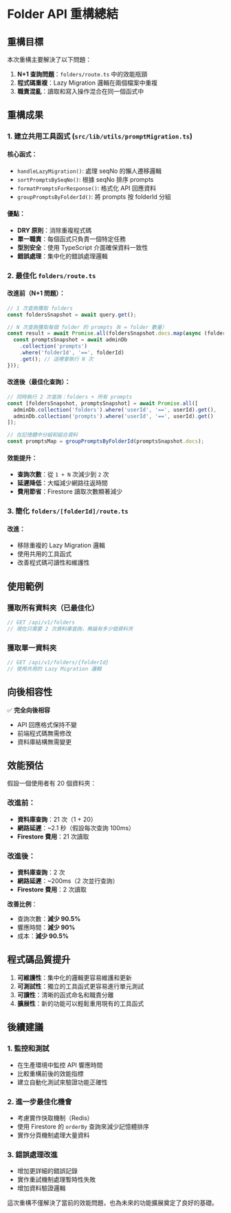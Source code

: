 # Folder API 重構總結

## 重構目標

本次重構主要解決了以下問題：
1. **N+1 查詢問題**：`folders/route.ts` 中的效能瓶頸
2. **程式碼重複**：Lazy Migration 邏輯在兩個檔案中重複
3. **職責混亂**：讀取和寫入操作混合在同一個函式中

## 重構成果

### 1. 建立共用工具函式 (`src/lib/utils/promptMigration.ts`)

#### 核心函式：
- `handleLazyMigration()`: 處理 seqNo 的懶人遷移邏輯
- `sortPromptsBySeqNo()`: 根據 seqNo 排序 prompts
- `formatPromptsForResponse()`: 格式化 API 回應資料
- `groupPromptsByFolderId()`: 將 prompts 按 folderId 分組

#### 優點：
- **DRY 原則**：消除重複程式碼
- **單一職責**：每個函式只負責一個特定任務
- **型別安全**：使用 TypeScript 介面確保資料一致性
- **錯誤處理**：集中化的錯誤處理邏輯

### 2. 最佳化 `folders/route.ts` 

#### 改進前（N+1 問題）：
```typescript
// 1 次查詢獲取 folders
const foldersSnapshot = await query.get();

// N 次查詢獲取每個 folder 的 prompts（N = folder 數量）
const result = await Promise.all(foldersSnapshot.docs.map(async (folderDoc) => {
  const promptsSnapshot = await adminDb
    .collection('prompts')
    .where('folderId', '==', folderId)
    .get(); // 這裡會執行 N 次
}));
```

#### 改進後（最佳化查詢）：
```typescript
// 同時執行 2 次查詢：folders + 所有 prompts
const [foldersSnapshot, promptsSnapshot] = await Promise.all([
  adminDb.collection('folders').where('userId', '==', userId).get(),
  adminDb.collection('prompts').where('userId', '==', userId).get()
]);

// 在記憶體中分組和組合資料
const promptsMap = groupPromptsByFolderId(promptsSnapshot.docs);
```

#### 效能提升：
- **查詢次數**：從 `1 + N` 次減少到 `2` 次
- **延遲降低**：大幅減少網路往返時間
- **費用節省**：Firestore 讀取次數顯著減少

### 3. 簡化 `folders/[folderId]/route.ts`

#### 改進：
- 移除重複的 Lazy Migration 邏輯
- 使用共用的工具函式
- 改善程式碼可讀性和維護性

## 使用範例

### 獲取所有資料夾（已最佳化）
```typescript
// GET /api/v1/folders
// 現在只需要 2 次資料庫查詢，無論有多少個資料夾
```

### 獲取單一資料夾
```typescript
// GET /api/v1/folders/{folderId}
// 使用共用的 Lazy Migration 邏輯
```

## 向後相容性

✅ **完全向後相容**
- API 回應格式保持不變
- 前端程式碼無需修改
- 資料庫結構無需變更

## 效能預估

假設一個使用者有 20 個資料夾：

### 改進前：
- **資料庫查詢**：21 次（1 + 20）
- **網路延遲**：~2.1 秒（假設每次查詢 100ms）
- **Firestore 費用**：21 次讀取

### 改進後：
- **資料庫查詢**：2 次
- **網路延遲**：~200ms（2 次並行查詢）
- **Firestore 費用**：2 次讀取

**改善比例**：
- 查詢次數：**減少 90.5%**
- 響應時間：**減少 90%**
- 成本：**減少 90.5%**

## 程式碼品質提升

1. **可維護性**：集中化的邏輯更容易維護和更新
2. **可測試性**：獨立的工具函式更容易進行單元測試
3. **可讀性**：清晰的函式命名和職責分離
4. **擴展性**：新的功能可以輕鬆重用現有的工具函式

## 後續建議

### 1. 監控和測試
- 在生產環境中監控 API 響應時間
- 比較重構前後的效能指標
- 建立自動化測試來驗證功能正確性

### 2. 進一步最佳化機會
- 考慮實作快取機制（Redis）
- 使用 Firestore 的 `orderBy` 查詢來減少記憶體排序
- 實作分頁機制處理大量資料

### 3. 錯誤處理改進
- 增加更詳細的錯誤記錄
- 實作重試機制處理暫時性失敗
- 增加資料驗證邏輯

這次重構不僅解決了當前的效能問題，也為未來的功能擴展奠定了良好的基礎。
